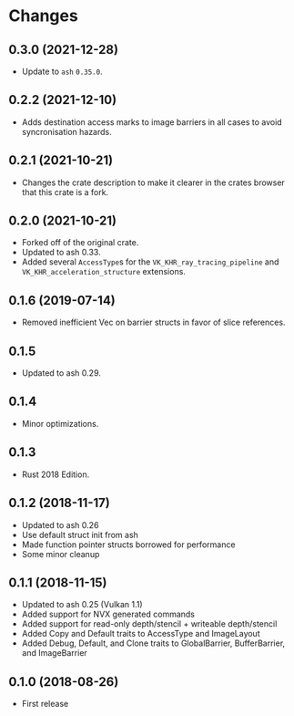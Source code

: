 # Changes

## 0.3.0 (2021-12-28)

* Update to `ash` `0.35.0`.

## 0.2.2  (2021-12-10)

* Adds destination access marks to image barriers in all cases to avoid syncronisation hazards.

## 0.2.1 (2021-10-21)

* Changes the crate description to make it clearer in the crates browser that this crate is a fork.

## 0.2.0 (2021-10-21)

* Forked off of the original crate.
* Updated to ash 0.33.
* Added several `AccessType`s for the `VK_KHR_ray_tracing_pipeline` and `VK_KHR_acceleration_structure` extensions.
## 0.1.6 (2019-07-14)

* Removed inefficient Vec<AccessType> on barrier structs in favor of slice references.

## 0.1.5

* Updated to ash 0.29.

## 0.1.4

* Minor optimizations.

## 0.1.3

* Rust 2018 Edition.

## 0.1.2 (2018-11-17)

* Updated to ash 0.26
* Use default struct init from ash
* Made function pointer structs borrowed for performance
* Some minor cleanup

## 0.1.1 (2018-11-15)

* Updated to ash 0.25 (Vulkan 1.1)
* Added support for NVX generated commands
* Added support for read-only depth/stencil + writeable depth/stencil
* Added Copy and Default traits to AccessType and ImageLayout
* Added Debug, Default, and Clone traits to GlobalBarrier, BufferBarrier, and ImageBarrier

## 0.1.0 (2018-08-26)

* First release
